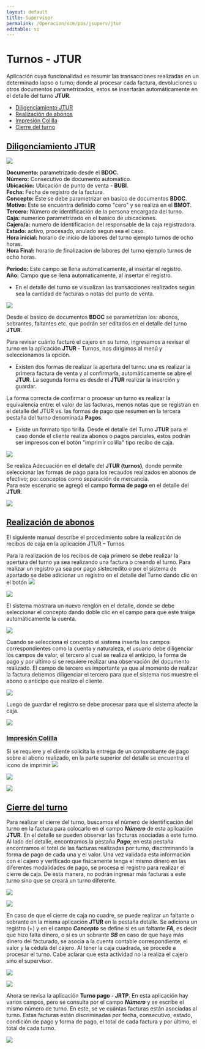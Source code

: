 ```yaml
---
layout: default
title: Supervisor
permalink: /Operacion/scm/pos/jsuperv/jtur
editable: si
---
```


# Turnos - JTUR

Aplicación cuya funcionalidad es resumir las transacciones realizadas en un determinado lapso o turno; donde al procesar cada factura, devoluciones u otros documentos parametrizados, estos se insertarán automáticamente en el detalle del turno **JTUR**.  

* [Diligenciamiento JTUR](http://docs.oasiscom.com/Operacion/scm/pos/jsuperv/jtur#diligenciamiento-jtur)   
* [Realización de abonos](http://docs.oasiscom.com/Operacion/scm/pos/jsuperv/jtur#realización-de-abonos)  
* [Impresión Colilla](http://docs.oasiscom.com/Operacion/scm/pos/jsuperv/jtur#impresión-colilla)  
* [Cierre del turno](http://docs.oasiscom.com/Operacion/scm/pos/jsuperv/jtur#cierre-del-turno)  



## [Diligenciamiento JTUR](http://docs.oasiscom.com/Operacion/scm/pos/jsuperv/jtur#diligenciamiento-jtur)  

![](jtur1.png)  

**Documento:** parametrizado desde el **BDOC.**  
**Número:** Consecutivo de documento automático.  
**Ubicación:** Ubicación de punto de venta - **BUBI**.  
**Fecha:** Fecha de registro de la factura.  
**Concepto:** Éste se debe parametrizar en basico de documentos **BDOC**.  
**Motivo:**  Este se encuentra definido como "cero" y se realiza en el **BMOT**.  
**Tercero:** Número de identificación de la persona encargada del turno.  
**Caja:** numerico parametrizado en el basico de ubicaciones.  
**Cajero/a:** numero de identificacion del responsable de la caja registradora.  
**Estado:** activo, procesado, anulado segun sea el caso.  
**Hora inicial:** horario de inicio de labores del turno ejemplo turnos de ocho horas.  
**Hora Final:** horario de finalizacion de labores del turno ejemplo turnos de ocho horas.  

**Periodo:** Este campo se llena automaticamente, al insertar el registro.  
**Año:** Campo que se llena automaticamente, al insertar el registro.   


* En el detalle del turno se visualizan las transacciones realizados según sea la cantidad de facturas o notas del punto de venta.  

![](jtur3.png)  

Desde el basico de documentos **BDOC** se parametrizan los: abonos, sobrantes, faltantes etc. que podrán ser editados en el detalle del turno **JTUR**.  


Para revisar cuánto facturó el cajero en su turno, ingresamos a revisar el turno en la aplicación **JTUR** - Turnos, nos dirigimos al menú y seleccionamos la opción.  


* Existen dos formas de realizar la apertura del turno: una es realizar la primera factura de venta y al confirmarla, automáticamente se abre el **JTUR**. La segunda forma es desde el **JTUR** realizar la inserción y guardar.  


La forma correcta de confirmar o procesar un turno es realizar la equivalencia entre: el valor de las facturas, menos notas que se registran en el detalle del JTUR vs. las formas de pago que resumen en la tercera pestaña del turno denominada **Pagos**.  



* Existe un formato tipo tirilla. Desde el detalle del Turno **JTUR** para el caso donde el cliente realiza abonos o pagos parciales, estos podrán ser impresos con el botón "imprimir colilla" tipo recibo de caja.  


![](jtur2.png)

Se realiza Adecuación en el detalle del **JTUR (turnos)**, donde permite seleccionar las formas de pago para los recaudos realizados en abonos de efectivo; por conceptos como separación de mercancía.  
Para este escenario se agregó el campo **forma de pago** en el detalle del **JTUR**.   

![](jtur5.png)  


## [Realización de abonos](http://docs.oasiscom.com/Operacion/scm/pos/jsuperv/jtur#realización-de-abonos)

El siguiente manual describe el procedimiento sobre la realización de recibos de caja en la aplicación JTUR – Turnos

Para la realización de los recibos de caja primero se debe realizar la apertura del turno ya sea realizando una factura o creando el turno. 
Para realizar un registro ya sea por pago sistecredito o por el sistema de apartado se debe adicionar un registro en el detalle del Turno dando clic en el botón ![](jturr.png)

![](jturr1.png)

El sistema mostrara un nuevo renglón en el detalle, donde se debe seleccionar el concepto dando doble clic en el campo para que este traiga automáticamente la cuenta. 

![](jturr2.png)

Cuando se selecciona el concepto el sistema inserta los campos correspondientes como la cuenta y naturaleza, el usuario debe diligenciar los campos de valor, el tercero al cual se realiza el anticipo, la forma de pago y por último si se requiere realizar una observación del documento realizado. El campo de tercero es importante ya que al momento de realizar la factura debemos diligenciar el tercero para que el sistema nos muestre el abono o anticipo que realizo el cliente. 

![](jturr3.png)

Luego de guardar el registro se debe procesar para que el sistema afecte la caja.

![](jturr4.png)

### [Impresión Colilla](http://docs.oasiscom.com/Operacion/scm/pos/jsuperv/jtur#impresión-colilla)

Si se requiere y el cliente solicita la entrega de un comprobante de pago sobre el abono realizado, en la parte superior del detalle se encuentra el icono de imprimir ![](jturr5.png)

![](jturr6.png)

![](jturr7.png)

## [Cierre del turno](http://docs.oasiscom.com/Operacion/scm/pos/jsuperv/jtur#cierre-del-turno)

Para realizar el cierre del turno, buscamos el número de identificación del turno en la factura para colocarlo en el campo **_Número_** de esta aplicación **JTUR**.  En el detalle se pueden observar las facturas asociadas a este turno. Al lado del detalle, encontramos la pestaña **_Pago_**; en esta pestaña encontramos el total de las facturas realizadas por turno, discriminando la forma de pago de cada una y el valor. Una vez validada esta información con el cajero y verificado que físicamente tenga el mismo dinero en las diferentes modalidades de pago, se procesa el registro para realizar el cierre de caja. De esta manera, no podrán ingresar más facturas a este turno sino que se creará un turno diferente.  

![](jtur6.png)  


![](jtur7.png)  



En caso de que el cierre de caja no cuadre, se puede realizar un faltante o sobrante en la misma aplicación **JTUR** en la pestaña detalle.  Se adiciona un registro (+) y en el campo **_Concepto_** se define si es un faltante **_FA_**, es decir que hizo falta dinero, o si es un sobrante **_SB_** en caso de que haya más dinero del facturado, se asocia a la cuenta contable correspondiente, el valor y la cédula del cajero.  Al tener la caja cuadrada, se procede a procesar el turno.  Cabe aclarar que esta actividad no la realiza el cajero sino el supervisor.



![](jtur8.png)  


![](jtur9.png)  


Ahora se revisa la aplicación **Turno pago - JRTP**.  En esta aplicación hay varios campos, pero se consulta por el campo **_Número_** y se escribe el mismo número de turno.  En este, se ve cuántas facturas están asociadas al turno.  Estas facturas están discriminadas por fecha, consecutivo, estado, condición de pago y forma de pago, el total de cada factura y por último, el total de cada turno. 


![](jtur10.png)



